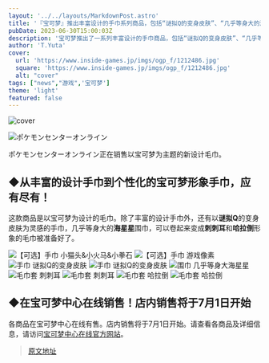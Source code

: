 ```yaml
---
layout: '../../layouts/MarkdownPost.astro'
title: '『宝可梦』推出丰富设计的手巾系列商品，包括“谜拟Q的变身皮肤”、“几乎等身大的海底鬼”等共24种'
pubDate: 2023-06-30T15:00:03Z
description: '宝可梦推出了一系列丰富设计的手巾商品，包括“谜拟Q的变身皮肤”、“几乎等身大的海底鬼”等共24种。'
author: 'T.Yuta'
cover:
  url: 'https://www.inside-games.jp/imgs/ogp_f/1212486.jpg'
  square: 'https://www.inside-games.jp/imgs/ogp_f/1212486.jpg'
  alt: "cover"
tags: ["news","游戏",'宝可梦']
theme: 'light'
featured: false
---
```


![cover](https://www.inside-games.jp/imgs/ogp_f/1212486.jpg)

![ポケモンセンターオンライン](https://www.inside-games.jp/imgs/zoom/1212486.jpg)

ポケモンセンターオンライン正在销售以宝可梦为主题的新设计毛巾。

## ◆从丰富的设计手巾到个性化的宝可梦形象手巾，应有尽有！

这款商品是以宝可梦为设计的毛巾。除了丰富的设计手巾外，还有以<b>谜拟Q</b>的变身皮肤为灵感的手巾，几乎等身大的<b>海星星</b>围巾，可以卷起来变成<b>刺刺耳</b>和<b>哈拉倒</b>形象的毛巾被准备好了。

![【可选】手巾 小猫头&小火马&小拳石](https://www.inside-games.jp/imgs/zoom/1212501.jpg)
![【可选】手巾 游戏像素](https://www.inside-games.jp/imgs/zoom/1212497.jpg)
![手巾 谜拟Q的变身皮肤](https://www.inside-games.jp/imgs/zoom/1212512.png)
![手巾 谜拟Q的变身皮肤](https://www.inside-games.jp/imgs/zoom/1212511.png)
![围巾 几乎等身大海星星](https://www.inside-games.jp/imgs/zoom/1212513.png)
![毛巾套 刺刺耳](https://www.inside-games.jp/imgs/zoom/1212514.png)
![毛巾套 刺刺耳](https://www.inside-games.jp/imgs/zoom/1212515.png)
![毛巾套 哈拉倒](https://www.inside-games.jp/imgs/zoom/1212516.png)
![毛巾套 哈拉倒](https://www.inside-games.jp/imgs/zoom/1212517.png)

## ◆在宝可梦中心在线销售！店内销售将于7月1日开始

各商品在宝可梦中心在线有售。店内销售将于7月1日开始。请查看各商品及详细信息，请访问[宝可梦中心在线官方网站](https://www.pokemoncenter-online.com/?main_page=product_list&amp;sort=new&amp;keyword=%E3%82%BF%E3%82%AA%E3%83%AB_2306&amp;lp=pokecentw&amp;utm_campaign=pctr_0608_t&amp;utm_source=twitter&amp;utm_medium=social)。

>[原文地址](https://www.inside-games.jp/article/2023/07/01/146926.html)  